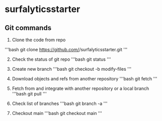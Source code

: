 # surfalyticsstarter

## Git commands

1. Clone the code from repo

'''bash
git clone https://github.com/<your user>/surfalyticsstarter.git
'''

2. Check the status of git repo
'''bash
git status
'''

3. Create new branch
'''bash
git checkout -b modify-files
'''

4. Download objects and refs from another repository
'''bash
git fetch
'''

5. Fetch from and integrate with another repository or a local branch
'''bash
git pull
'''

6. Check list of branches
'''bash
git branch -a
'''

7. Checkout main
'''bash
git checkout main
'''
